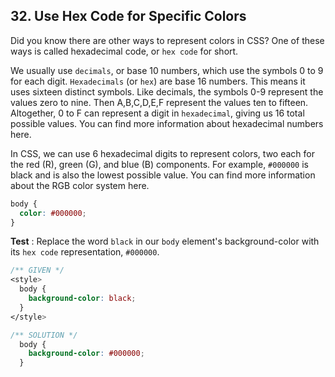 ## 32. Use Hex Code for Specific Colors
Did you know there are other ways to represent colors in CSS? One of these ways is called hexadecimal code, or `hex code` for short.

We usually use `decimals`, or base 10 numbers, which use the symbols 0 to 9 for each digit. `Hexadecimals` (or `hex`) are base 16 numbers. This means it uses sixteen distinct symbols. Like decimals, the symbols 0-9 represent the values zero to nine. Then A,B,C,D,E,F represent the values ten to fifteen. Altogether, 0 to F can represent a digit in `hexadecimal`, giving us 16 total possible values. You can find more information about hexadecimal numbers here.

In CSS, we can use 6 hexadecimal digits to represent colors, two each for the red (R), green (G), and blue (B) components. For example, `#000000` is black and is also the lowest possible value. You can find more information about the RGB color system here.

```css
body {
  color: #000000;
}
```

**Test** : Replace the word `black` in our `body` element's background-color with its `hex code` representation, `#000000`.

```css
/** GIVEN */
<style>
  body {
    background-color: black;
  }
</style>

/** SOLUTION */
  body {
    background-color: #000000;
  }
```
